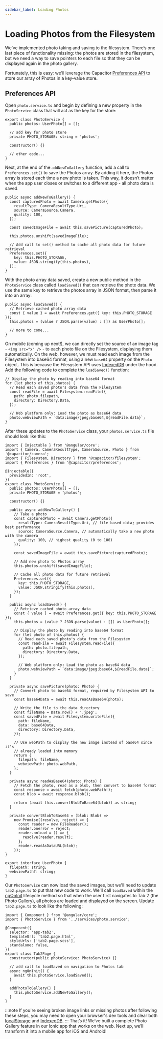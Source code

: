 ```yaml
---
sidebar_label: Loading Photos
---
```


# Loading Photos from the Filesystem

We’ve implemented photo taking and saving to the filesystem. There’s one last piece of functionality missing: the photos are stored in the filesystem, but we need a way to save pointers to each file so that they can be displayed again in the photo gallery.

Fortunately, this is easy: we’ll leverage the Capacitor [Preferences API](https://capacitorjs.com/docs/apis/preferences) to store our array of Photos in a key-value store.

## Preferences API

Open `photo.service.ts` and begin by defining a new property in the `PhotoService` class that will act as the key for the store:

```tsx
export class PhotoService {
  public photos: UserPhoto[] = [];

  // add key for photo store
  private PHOTO_STORAGE: string = 'photos';

  constructor() {}

  // other code...
}
```

Next, at the end of the `addNewToGallery` function, add a call to `Preferences.set()` to save the Photos array. By adding it here, the Photos array is stored each time a new photo is taken. This way, it doesn’t matter when the app user closes or switches to a different app - all photo data is saved.

```tsx
public async addNewToGallery() {
  const capturedPhoto = await Camera.getPhoto({
    resultType: CameraResultType.Uri,
    source: CameraSource.Camera,
    quality: 100,
  });

  const savedImageFile = await this.savePicture(capturedPhoto);

  this.photos.unshift(savedImageFile);

  // Add call to set() method to cache all photo data for future retrieval
  Preferences.set({
    key: this.PHOTO_STORAGE,
    value: JSON.stringify(this.photos),
  });
}
```

With the photo array data saved, create a new public method in the `PhotoService` class called `loadSaved()` that can retrieve the photo data. We use the same key to retrieve the photos array in JSON format, then parse it into an array:

```tsx
public async loadSaved() {
  // Retrieve cached photo array data
  const { value } = await Preferences.get({ key: this.PHOTO_STORAGE });
  this.photos = (value ? JSON.parse(value) : []) as UserPhoto[];

  // more to come...
}
```

On mobile (coming up next!), we can directly set the source of an image tag - `<img src="x" />` - to each photo file on the Filesystem, displaying them automatically. On the web, however, we must read each image from the Filesystem into base64 format, using a new `base64` property on the `Photo` object. This is because the Filesystem API uses [IndexedDB](https://developer.mozilla.org/en-US/docs/Web/API/IndexedDB_API) under the hood. Add the following code to complete the `loadSaved()` function:

```tsx
// Display the photo by reading into base64 format
for (let photo of this.photos) {
  // Read each saved photo's data from the Filesystem
  const readFile = await Filesystem.readFile({
    path: photo.filepath,
    directory: Directory.Data,
  });

  // Web platform only: Load the photo as base64 data
  photo.webviewPath = `data:image/jpeg;base64,${readFile.data}`;
}
```

After these updates to the `PhotoService` class, your `photos.service.ts` file should look like this:

```tsx
import { Injectable } from '@angular/core';
import { Camera, CameraResultType, CameraSource, Photo } from '@capacitor/camera';
import { Filesystem, Directory } from '@capacitor/filesystem';
import { Preferences } from '@capacitor/preferences';

@Injectable({
  providedIn: 'root',
})
export class PhotoService {
  public photos: UserPhoto[] = [];
  private PHOTO_STORAGE = 'photos';

  constructor() {}

  public async addNewToGallery() {
    // Take a photo
    const capturedPhoto = await Camera.getPhoto({
      resultType: CameraResultType.Uri, // file-based data; provides best performance
      source: CameraSource.Camera, // automatically take a new photo with the camera
      quality: 100, // highest quality (0 to 100)
    });

    const savedImageFile = await this.savePicture(capturedPhoto);

    // Add new photo to Photos array
    this.photos.unshift(savedImageFile);

    // Cache all photo data for future retrieval
    Preferences.set({
      key: this.PHOTO_STORAGE,
      value: JSON.stringify(this.photos),
    });
  }

  public async loadSaved() {
    // Retrieve cached photo array data
    const { value } = await Preferences.get({ key: this.PHOTO_STORAGE });
    this.photos = (value ? JSON.parse(value) : []) as UserPhoto[];

    // Display the photo by reading into base64 format
    for (let photo of this.photos) {
      // Read each saved photo's data from the Filesystem
      const readFile = await Filesystem.readFile({
        path: photo.filepath,
        directory: Directory.Data,
      });

      // Web platform only: Load the photo as base64 data
      photo.webviewPath = `data:image/jpeg;base64,${readFile.data}`;
    }
  }

  private async savePicture(photo: Photo) {
    // Convert photo to base64 format, required by Filesystem API to save
    const base64Data = await this.readAsBase64(photo);

    // Write the file to the data directory
    const fileName = Date.now() + '.jpeg';
    const savedFile = await Filesystem.writeFile({
      path: fileName,
      data: base64Data,
      directory: Directory.Data,
    });

    // Use webPath to display the new image instead of base64 since it's
    // already loaded into memory
    return {
      filepath: fileName,
      webviewPath: photo.webPath,
    };
  }

  private async readAsBase64(photo: Photo) {
    // Fetch the photo, read as a blob, then convert to base64 format
    const response = await fetch(photo.webPath!);
    const blob = await response.blob();

    return (await this.convertBlobToBase64(blob)) as string;
  }

  private convertBlobToBase64 = (blob: Blob) =>
    new Promise((resolve, reject) => {
      const reader = new FileReader();
      reader.onerror = reject;
      reader.onload = () => {
        resolve(reader.result);
      };
      reader.readAsDataURL(blob);
    });
}

export interface UserPhoto {
  filepath: string;
  webviewPath?: string;
}
```

Our `PhotoService` can now load the saved images, but we'll need to update `tab2.page.ts` to put that new code to work. We'll call `loadSaved` within the [ngOnInit](https://angular.dev/guide/components/lifecycle#ngoninit) lifecycle method so that when the user first navigates to Tab 2 (the Photo Gallery), all photos are loaded and displayed on the screen. Update `tab2.page.ts` to look like the following:

```tsx
import { Component } from '@angular/core';
import { PhotoService } from '../services/photo.service';

@Component({
  selector: 'app-tab2',
  templateUrl: 'tab2.page.html',
  styleUrls: ['tab2.page.scss'],
  standalone: false,
})
export class Tab2Page {
  constructor(public photoService: PhotoService) {}

  // add call to loadSaved on navigation to Photos tab
  async ngOnInit() {
    await this.photoService.loadSaved();
  }

  addPhotoToGallery() {
    this.photoService.addNewToGallery();
  }
}
```

:::note
If you're seeing broken image links or missing photos after following these steps, you may need to open your browser's
dev tools and clear both [localStorage](https://developer.chrome.com/docs/devtools/storage/localstorage) and [IndexedDB](https://developer.chrome.com/docs/devtools/storage/indexeddb).
:::
That’s it! We’ve built a complete Photo Gallery feature in our Ionic app that works on the web. Next up, we’ll transform it into a mobile app for iOS and Android!
